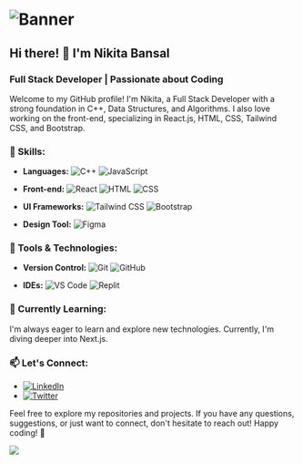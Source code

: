# ![Banner](https://media.licdn.com/dms/image/D4D16AQFwm2MspPj8nQ/profile-displaybackgroundimage-shrink_350_1400/0/1696776452609?e=1709164800&v=beta&t=DuP9zNw60L2H9pJZU1KmkozDBJtb4qwyxoIS80WBqnQ)

## Hi there! 👋 I'm Nikita Bansal

### Full Stack Developer | Passionate about Coding

Welcome to my GitHub profile! I'm Nikita, a Full Stack Developer with a strong foundation in C++, Data Structures, and Algorithms. I also love working on the front-end, specializing in React.js, HTML, CSS, Tailwind CSS, and Bootstrap.

### 🚀 Skills:

- **Languages:** 
  ![C++](https://img.shields.io/badge/C++-00599C?style=flat-square&logo=cplusplus&logoColor=white)
  ![JavaScript](https://img.shields.io/badge/JavaScript-F7DF1E?style=flat-square&logo=javascript&logoColor=black)

- **Front-end:** 
  ![React](https://img.shields.io/badge/React-61DAFB?style=flat-square&logo=react&logoColor=white)
  ![HTML](https://img.shields.io/badge/HTML5-E34F26?style=flat-square&logo=html5&logoColor=white)
  ![CSS](https://img.shields.io/badge/CSS-1572B6?style=flat-square&logo=css3&logoColor=white)

- **UI Frameworks:** 
  ![Tailwind CSS](https://img.shields.io/badge/Tailwind_CSS-38B2AC?style=flat-square&logo=tailwind-css&logoColor=white)
  ![Bootstrap](https://img.shields.io/badge/Bootstrap-563D7C?style=flat-square&logo=bootstrap&logoColor=white)

- **Design Tool:**
  ![Figma](https://img.shields.io/badge/Figma-F24E1E?style=flat-square&logo=figma&logoColor=white)

### 🔧 Tools & Technologies:

- **Version Control:** 
  ![Git](https://img.shields.io/badge/Git-F05032?style=flat-square&logo=git&logoColor=white)
  ![GitHub](https://img.shields.io/badge/GitHub-181717?style=flat-square&logo=github&logoColor=white)

- **IDEs:** 
  ![VS Code](https://img.shields.io/badge/VS_Code-007ACC?style=flat-square&logo=visual-studio-code&logoColor=white)
  ![Replit](https://img.shields.io/badge/Replit-667881?style=flat-square&logo=replit&logoColor=white)

### 🌱 Currently Learning:

I'm always eager to learn and explore new technologies. Currently, I'm diving deeper into Next.js.

### 📫 Let's Connect:

- [![LinkedIn](https://img.shields.io/badge/LinkedIn-0077B5?style=flat-square&logo=linkedin&logoColor=white)](https://www.linkedin.com/in/your-linkedin-profile)
- [![Twitter](https://img.shields.io/badge/Twitter-1DA1F2?style=flat-square&logo=twitter&logoColor=white)](https://twitter.com/your-twitter-handle)

Feel free to explore my repositories and projects. If you have any questions, suggestions, or just want to connect, don't hesitate to reach out! Happy coding! 🚀

![](https://komarev.com/ghpvc/?username=Nikita06211)

